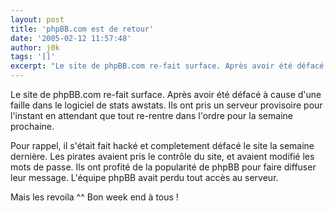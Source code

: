 ```yaml
---
layout: post
title: 'phpBB.com est de retour'
date: '2005-02-12 11:57:48'
author: j0k
tags: '[]'
excerpt: "Le site de phpBB.com re-fait surface. Après avoir été défacé à cause d'une faille dans le logiciel de stats awstats.   )   Ils ont pris un serveur provisoire pour l'instant en attendant que tout re-rentre dans l'ordre pour la semaine prochaine.  \n  \nPour rappel, il s'était fait hacké et completement défacé le site la semaine dernière. Les pirates      …"
---
```


Le site de phpBB.com re-fait surface. Après avoir été défacé à cause d'une faille dans le logiciel de stats awstats.      Ils ont pris un serveur provisoire pour l'instant en attendant que tout re-rentre dans l'ordre pour la semaine prochaine.

Pour rappel, il s'était fait hacké et completement défacé le site la semaine dernière. Les pirates avaient pris le contrôle du site, et avaient modifié les mots de passe. Ils ont profité de la popularité de phpBB pour faire diffuser leur message. L'équipe phpBB avait perdu tout accès au serveur.

Mais les revoila ^^   Bon week end à tous !
